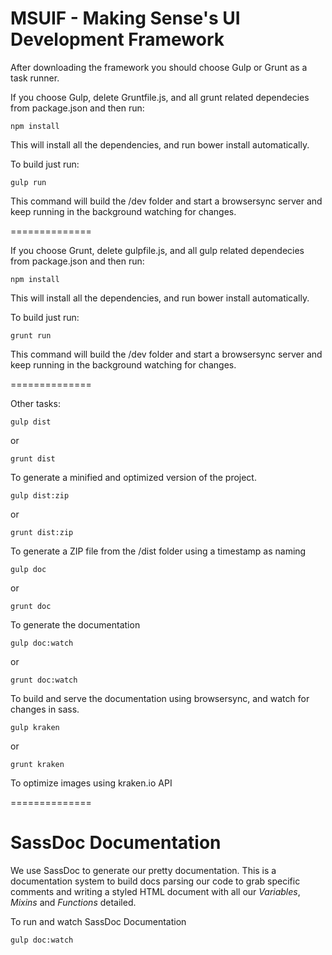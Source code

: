 MSUIF - Making Sense's UI Development Framework
==============

After downloading the framework you should choose Gulp or Grunt as a task runner.

If you choose Gulp, delete Gruntfile.js, and all grunt related dependecies from package.json and then run:
``` 
npm install 
```
This will install all the dependencies, and run bower install automatically.

To build just run:
``` 
gulp run 
```
This command will build the /dev folder and start a browsersync server and keep running in the background watching for changes.

==============

If you choose Grunt, delete gulpfile.js, and all gulp related dependecies from package.json and then run:
``` 
npm install 
```
This will install all the dependencies, and run bower install automatically.

To build just run:
``` 
grunt run 
```
This command will build the /dev folder and start a browsersync server and keep running in the background watching for changes.

==============

Other tasks:

``` 
gulp dist 
```
or
``` 
grunt dist 
```
To generate a minified and optimized version of the project.

```
gulp dist:zip 
```
or
```
grunt dist:zip
```
To generate a ZIP file from the /dist folder using a timestamp as naming

```
gulp doc
```
or
```
grunt doc
```
To generate the documentation

```
gulp doc:watch
```
or
```
grunt doc:watch
```
To build and serve the documentation using browsersync, and watch for changes in sass.

```
gulp kraken
```
or
```
grunt kraken
```
To optimize images using kraken.io API

==============

# SassDoc Documentation

We use SassDoc to generate our pretty documentation. This is a documentation system to build docs
parsing our code to grab specific comments and writing a styled HTML document with all our 
*Variables*, *Mixins* and *Functions* detailed.

To run and watch SassDoc Documentation
```
gulp doc:watch
```